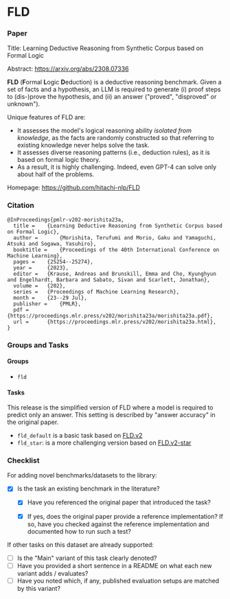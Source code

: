 # FLD

### Paper

Title: Learning Deductive Reasoning from Synthetic Corpus based on Formal Logic

Abstract: https://arxiv.org/abs/2308.07336

**FLD** (**F**ormal **L**ogic **D**eduction) is a deductive reasoning benchmark.
Given a set of facts and a hypothesis, an LLM is required to generate (i) proof steps to (dis-)prove the hypothesis, and (ii) an answer ("proved", "disproved" or unknown").

Unique features of FLD are:
* It assesses the model's logical reasoning ability *isolated from knowledge*, as the facts are randomly constructed so that referring to existing knowledge never helps solve the task. 
* It assesses diverse reasoning patterns (i.e., deduction rules), as it is based on formal logic theory.
* As a result, it is highly challenging. Indeed, even GPT-4 can solve only about half of the problems. 

Homepage: https://github.com/hitachi-nlp/FLD


### Citation

```
@InProceedings{pmlr-v202-morishita23a,
  title = 	 {Learning Deductive Reasoning from Synthetic Corpus based on Formal Logic},
  author =       {Morishita, Terufumi and Morio, Gaku and Yamaguchi, Atsuki and Sogawa, Yasuhiro},
  booktitle = 	 {Proceedings of the 40th International Conference on Machine Learning},
  pages = 	 {25254--25274},
  year = 	 {2023},
  editor = 	 {Krause, Andreas and Brunskill, Emma and Cho, Kyunghyun and Engelhardt, Barbara and Sabato, Sivan and Scarlett, Jonathan},
  volume = 	 {202},
  series = 	 {Proceedings of Machine Learning Research},
  month = 	 {23--29 Jul},
  publisher =    {PMLR},
  pdf = 	 {https://proceedings.mlr.press/v202/morishita23a/morishita23a.pdf},
  url = 	 {https://proceedings.mlr.press/v202/morishita23a.html},
}
```

### Groups and Tasks

#### Groups

* `fld`

#### Tasks

This release is the simplified version of FLD where a model is required to predict only an answer.
This setting is described by "answer accuracy" in the original paper.

* `fld_default` is a basic task based on [FLD.v2](https://huggingface.co/datasets/hitachi-nlp/FLD.v2/viewer/star)
* `fld_star`: is a more challenging version based on [FLD.v2-star](https://huggingface.co/datasets/hitachi-nlp/FLD.v2/viewer/star)

### Checklist

For adding novel benchmarks/datasets to the library:
* [x] Is the task an existing benchmark in the literature?
  * [x] Have you referenced the original paper that introduced the task?
  * [x] If yes, does the original paper provide a reference implementation? If so, have you checked against the reference implementation and documented how to run such a test?


If other tasks on this dataset are already supported:
* [ ] Is the "Main" variant of this task clearly denoted?
* [ ] Have you provided a short sentence in a README on what each new variant adds / evaluates?
* [ ] Have you noted which, if any, published evaluation setups are matched by this variant?
